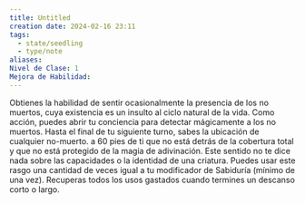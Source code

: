 ```yaml
---
title: Untitled
creation date: 2024-02-16 23:11
tags:
  - state/seedling
  - type/note
aliases: 
Nivel de Clase: 1
Mejora de Habilidad:
---
```

Obtienes la habilidad de sentir ocasionalmente la presencia de los no muertos, cuya existencia es un insulto al ciclo natural de la vida. Como acción, puedes abrir tu conciencia para detectar
mágicamente a los no muertos. Hasta el final de tu siguiente turno, sabes la ubicación de cualquier
no-muerto. a 60 pies de ti que no está detrás de la cobertura total y que no está protegido de la
magia de adivinación. Este sentido no te dice nada sobre las capacidades o la identidad de una
criatura.
Puedes usar este rasgo una cantidad de veces igual a tu modificador de Sabiduría (mínimo de una
vez). Recuperas todos los usos gastados cuando termines un descanso corto o largo.

